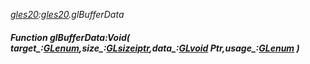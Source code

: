 _[gles20](../../modules/gles20/gles20-module.md):[gles20](../../modules/gles20/gles20-module.md).glBufferData_
##### Function glBufferData:Void( target_:[GLenum](../../modules/gles20/gles20-glenum.md),size_:[GLsizeiptr](../../modules/gles20/gles20-glsizeiptr.md),data_:[GLvoid](../../modules/gles20/gles20-glvoid.md) Ptr,usage_:[GLenum](../../modules/gles20/gles20-glenum.md) )

